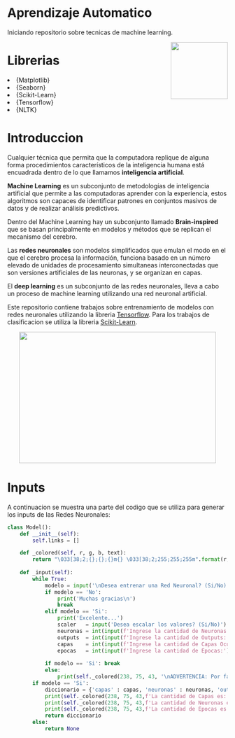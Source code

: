 # Aprendizaje Automatico

Iniciando repositorio sobre tecnicas de machine learning.


<p>
<a href="https://www.tensorflow.org/?hl=es-419" rel="nofollow"><img src="https://upload.wikimedia.org/wikipedia/commons/thumb/2/2d/Tensorflow_logo.svg/1915px-Tensorflow_logo.svg.png" align="right" width="130" style="max-width: 60%;"></a>
</p>


# Librerias

<ui>

<li>
{Matplotlib}
</li>

<li>
{Seaborn}
</li>

<li>
{Scikit-Learn}
</li>

<li>
{Tensorflow}
</li>

<li>
{NLTK}
</li>

 
 # Introduccion
  
Cualquier técnica que permita que la computadora replique de alguna forma procedimientos característicos de la inteligencia humana está encuadrada dentro de lo que llamamos <b>inteligencia artificial</b>. 

<b>Machine Learning</b> es un subconjunto de metodologías de inteligencia artificial que permite a las computadoras aprender con la experiencia, estos algoritmos son capaces de identificar patrones en conjuntos masivos de datos y de realizar análisis predictivos.

Dentro del Machine Learning hay un subconjunto llamado <b>Brain-inspired</b> que se basan principalmente en modelos y métodos que se replican el mecanismo del cerebro. 

Las <b>redes neuronales</b> son modelos simplificados que emulan el modo en el que el cerebro procesa la información, funciona basado en un número elevado de unidades de procesamiento simultaneas interconectadas que son versiones artificiales de las neuronas, y se organizan en capas. 

El <b>deep learning</b> es un subconjunto de las redes neuronales, lleva a cabo un proceso de machine learning utilizando una red neuronal artificial. 

Este repositorio contiene trabajos sobre entrenamiento de modelos con redes neuronales utilizando la libreria [Tensorflow](https://www.tensorflow.org/?hl=es-419). Para los trabajos de clasificacion se utiliza la libreria [Scikit-Learn](https://scikit-learn.org/stable/). 
  
<p align="center">
  <img 
    width="450"
    height="300"
    src="https://antoniofontanini.com/wp-content/uploads/2019/11/FOTOmit_image_datalabor2_2.gif"
  >
</p>

 # Inputs

 A continuacion se muestra una parte del codigo que se utiliza para generar los inputs de las Redes Neuronales:

```python
class Model():
    def __init__(self):
        self.links = []

    def _colored(self, r, g, b, text):
        return "\033[38;2;{};{};{}m{} \033[38;2;255;255;255m".format(r, g, b, text)
      
    def _input(self):
        while True:
            modelo = input('\nDesea entrenar una Red Neuronal? (Si/No): \n')
            if modelo == 'No':
                print('Muchas gracias\n')
                break
            elif modelo == 'Si':
                print('Excelente...')
                scaler   = input('Desea escalar los valores? (Si/No)').lower()
                neuronas = int(input(f'Ingrese la cantidad de Neuronas:'))
                outputs  = int(input(f'Ingrese la cantidad de Outputs:'))
                capas    = int(input(f'Ingrese la cantidad de Capas Ocultas:'))
                epocas   = int(input(f'Ingrese la cantidad de Epocas:'))
                    
            if modelo == 'Si': break
            else:
                print(self._colored(238, 75, 43, '\nADVERTENCIA: Por favor colocar (Si/No)\n'))
        if modelo == 'Si':
            diccionario = {'capas' : capas, 'neuronas' : neuronas, 'outputs': outputs, 'scaler' : scaler, 'epocas' : epocas}
            print(self._colored(238, 75, 43,f'La cantidad de Capas es: {capas}'))
            print(self._colored(238, 75, 43,f'La cantidad de Neuronas es: {neuronas}'))
            print(self._colored(238, 75, 43,f'La cantidad de Epocas es: {epocas}'))
            return diccionario
        else:
            return None

```

